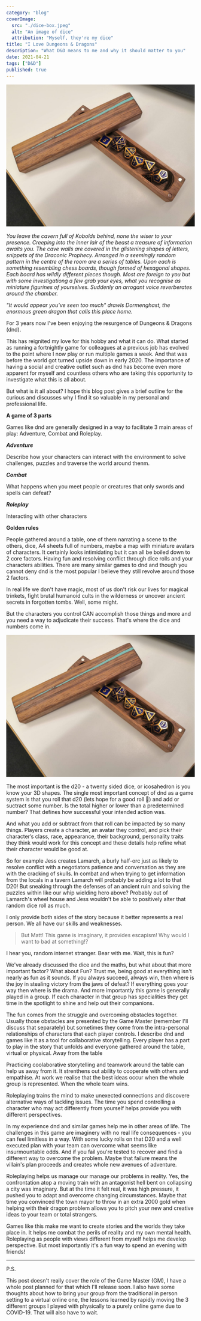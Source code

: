 ```yaml
---
category: "blog"
coverImage:
  src: "./dice-box.jpeg"
  alt: "An image of dice"
  attribution: "Myself, they're my dice"
title: "I Love Dungeons & Dragons"
description: "What D&D means to me and why it should matter to you"
date: 2021-04-21
tags: ["D&D"]
published: true
---
```


![Image of some metallic blue dice inside a walnut box with pale blue resin filling gaps.](./dice-box.jpeg "My favourite dice and their custom box, courtesy of my friend.")

_You leave the cavern full of Kobolds behind, none the wiser to your presence. Creeping into the inner lair of the beast a treasure of information awaits you. The cave walls are covered in the glistening shapes of letters, snippets of the Draconic Prophecy. Arranged in a seemingly random pattern in the centre of the room are a series of tables. Upon each is something resembling chess boards, though formed of hexagonal shapes. Each board has wildly different pieces though. Most are foreign to you but with some investigationg a few grab your eyes, what you recognise as miniature figurines of yourselves. Suddenly an arrogant voice reverberates around the chamber._

_"It would appear you've seen too much" drawls Dormenghast, the enormous green dragon that calls this place home._

For 3 years now I've been enjoying the resurgence of Dungeons & Dragons (dnd).

This has reignited my love for this hobby and what it can do. What started as running a fortnightly game for colleagues at a previous job has evolved to the point where I now play or run multiple games a week. And that was before the world got turned upside down in early 2020. The importance of having a social and creative outlet such as dnd has become even more apparent for myself and countless others who are taking this opportunity to investigate what this is all about.

But what is it all about? I hope this blog post gives a brief outline for the curious and discusses why I find it so valuable in my personal and professional life.

**A game of 3 parts**

Games like dnd are generally designed in a way to facilitate 3 main areas of play: Adventure, Combat and Roleplay.

**_Adventure_**

Describe how your characters can interact with the environment to solve challenges, puzzles and traverse the world around thenm.

**_Combat_**

What happens when you meet people or creatures that only swords and spells can defeat?

**_Roleplay_**

Interacting with other characters

**Golden rules**

People gathered around a table, one of them narrating a scene to the others, dice, A4 sheets full of numbers, maybe a map with miniature avatars of characters. It certainly looks intimidating but it can all be boiled down to 2 core factors. Having fun and resolving conflict through dice rolls and your characters abilities. There are many similar games to dnd and though you cannot deny dnd is the most popular I believe they still revolve around those 2 factors.

In real life we don't have magic, most of us don't risk our lives for magical trinkets, fight brutal humanoid cults in the wilderness or uncover ancient secrets in forgotten tombs. Well, some might.

But the characters you control CAN accomplish those things and more and you need a way to adjudicate their success. That's where the dice and numbers come in.

![](./dice-box.jpeg)

The most important is the d20 - a twenty sided dice, or icosahedron is you know your 3D shapes. The single most important concept of dnd as a game system is that you roll that d20 (lets hope for a good roll 🤞) and add or suctract some number. Is the total higher or lower than a predetermined number? That defines how successful your intended action was.

And what you add or subtract from that roll can be impacted by so many things. Players create a character, an avatar they control, and pick their character’s class, race, appearance, their background, personality traits they think would work for this concept and these details help refine what their character would be good at.

So for example Jess creates Lamarch, a burly half-orc just as likely to resolve conflict with a negotiators patience and conversation as they are with the cracking of skulls. In combat and when trying to get information from the locals in a tavern Lamarch will probably be adding a lot to that D20! But sneaking through the defenses of an ancient ruin and solving the puzzles within like our whip wielding hero above? Probably out of Lamarch's wheel house and Jess wouldn't be able to positively alter that random dice roll as much.

I only provide both sides of the story because it better represents a real person. We all have our skills and weaknesses.

> But Matt! This game is imaginary, it provides escapism! Why would I want to bad at something!?

I hear you, random internet stranger. Bear with me.
Wait, this is fun?

We've already discussed the dice and the maths, but what about that more important factor? What about Fun? Trust me, being good at everything isn't nearly as fun as it sounds. If you always succeed, always win, then where is the joy in stealing victory from the jaws of defeat? If everything goes your way then where is the drama. And more importantly this game is generally played in a group. If each character in that group has specialities they get time in the spotlight to shine and help out their companions.

The fun comes from the struggle and overcoming obstacles together. Usually those obstacles are presented by the Game Master (remember I'll discuss that separately) but sometimes they come from the intra-personal relationships of characters that each player controls. I describe dnd and games like it as a tool for collaborative storytelling. Every player has a part to play in the story that unfolds and everyone gathered around the table, virtual or physical.
Away from the table

Practicing coolaborative storytelling and teamwork around the table can help us away from it. It strenthens out ability to cooperate with others and empathise. At work we realise that the best ideas occur when the whole group is represented. When the whole team wins.

Roleplaying trains the mind to make unexected connections and discovere alternative ways of tackling issues. The time you spend controlling a character who may act differently from yourself helps provide you with different perspectives.

In my experience dnd and similar games help me in other areas of life. The challenges in this game are imaginery with no real life consequences - you can feel limitless in a way. With some lucky rolls on that D20 and a well executed plan with your team can overcome what seems like insurmountable odds. And if you fail you're tested to recover and find a different way to overcome the problem. Maybe that failure means the villain's plan proceeds and creates whole new avenues of adventure.

Roleplaying helps us manage our manage our problems in reality. Yes, the confrontation atop a moving train with an antagonist hell bent on collapsing a city was imaginary. But at the time it felt real, it was high pressure, it pushed you to adapt and overcome changing circumstances. Maybe that time you convinced the town mayor to throw in an extra 2000 gold when helping with their dragon problem allows you to pitch your new and creative ideas to your team or total strangers.

Games like this make me want to create stories and the worlds they take place in. It helps me combat the perils of reality and my own mental health. Roleplaying as people with views different from myself helps me develop perspective. But most importantly it's a fun way to spend an evening with friends!

---

P.S.

This post doesn't really cover the role of the Game Master (GM), I have a whole post planned for that which I'll release soon. I also have some thoughts about how to bring your group from the traditional in person setting to a virtual online one, the lessons learned by rapidly moving the 3 different groups I played with physically to a purely online game due to COVID-19. That will also have to wait.
